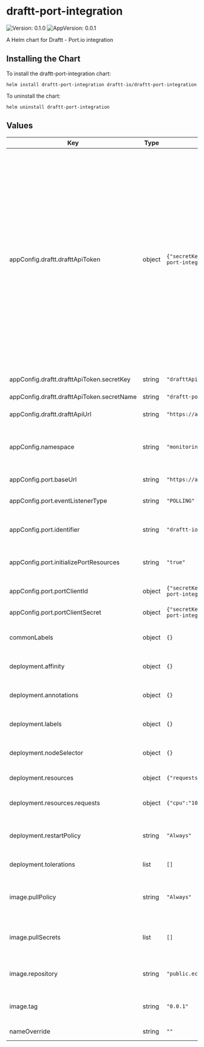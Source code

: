 # draftt-port-integration

![Version: 0.1.0](https://img.shields.io/badge/Version-0.1.0-informational?style=flat-square) ![AppVersion: 0.0.1](https://img.shields.io/badge/AppVersion-0.0.1-informational?style=flat-square)

A Helm chart for Draftt - Port.io integration

## Installing the Chart

To install the draftt-port-integration chart:

    helm install draftt-port-integration draftt-io/draftt-port-integration

To uninstall the chart:

    helm uninstall draftt-port-integration

## Values

| Key | Type | Default | Description |
|-----|------|---------|-------------|
| appConfig.draftt.drafttApiToken | object | `{"secretKey":"drafttApiToken","secretName":"draftt-port-integration"}` | The draftt API token secret. A k8s generic secret should be created according to the draftt port integration setup instructions. <br> **Note**: Make sure the secret is created in the same namespace as the draftt port integration and the secret name and key are as specified in the values.yaml file. |
| appConfig.draftt.drafttApiToken.secretKey | string | `"drafttApiToken"` | The key of the secret |
| appConfig.draftt.drafttApiToken.secretName | string | `"draftt-port-integration"` | The name of the secret |
| appConfig.draftt.drafttApiUrl | string | `"https://api.draftt.io/v1"` | The draftt API URL |
| appConfig.namespace | string | `"monitoring"` | The namespace that all resources will be deployed on |
| appConfig.port.baseUrl | string | `"https://api.getport.io"` | The port.io base URL |
| appConfig.port.eventListenerType | string | `"POLLING"` | The port.io event listener type |
| appConfig.port.identifier | string | `"draftt-io"` | The draftt port integration identifier |
| appConfig.port.initializePortResources | string | `"true"` | Whether to initialize port.io resources |
| appConfig.port.portClientId | object | `{"secretKey":"portClientId","secretName":"draftt-port-integration"}` | The port.io client ID secret |
| appConfig.port.portClientSecret | object | `{"secretKey":"portClientSecret","secretName":"draftt-port-integration"}` | The port.io client secret |
| commonLabels | object | `{}` | Common labels to be added to all resources |
| deployment.affinity | object | `{}` | Affinity for the deployment |
| deployment.annotations | object | `{}` | Annotations to be added to the deployment |
| deployment.labels | object | `{}` | Labels to be added to the deployment |
| deployment.nodeSelector | object | `{}` | Node selector for the deployment |
| deployment.resources | object | `{"requests":{"cpu":"100m","memory":"256Mi"}}` | Resources configuration |
| deployment.resources.requests | object | `{"cpu":"100m","memory":"256Mi"}` | Resource requests for the deployment |
| deployment.restartPolicy | string | `"Always"` | The restart policy for the deployment pod |
| deployment.tolerations | list | `[]` | Tolerations for the deployment |
| image.pullPolicy | string | `"Always"` | Image pull policy to use for the Draftt port integration |
| image.pullSecrets | list | `[]` | Pull secrets to pull images from a private registry |
| image.repository | string | `"public.ecr.aws/draftt-io/draftt-port-integration"` | Repository to use for the Draftt port integration |
| image.tag | string | `"0.0.1"` | Tag to use for the Draftt port integration |
| nameOverride | string | `""` | Override the chart name |